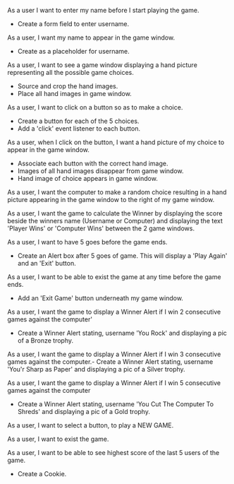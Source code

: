 As a user I want to enter my name before I start playing the game.
- Create a form field to enter username.
    <br/>

As a user, I want my name to appear in the game window.
- Create <span> as a placeholder for username.
     <br/>

As a user, I want to see a game window displaying a hand picture representing all the possible game choices.
- Source and crop the hand images.
- Place all hand images in game window.
        <br/>

As a user, I want to click on a button so as to make a choice.
- Create a button for each of the 5 choices.
- Add a 'click' event listener to each button.
     <br/>

As a user, when I click on the button, I want a hand picture of my choice to appear in the game window.
- Associate each button with the correct hand image.
- Images of all hand images disappear from game window.
- Hand image of choice appears in game window.
        <br/>

As a user, I want the computer to make a random choice resulting in a hand picture appearing in the game window to the right of my game window.
        <br/>
   
As a user, I want the game to calculate the Winner by displaying the score beside the winners name (Username or Computer) and displaying the text 'Player Wins' or 'Computer Wins' between the 2 game windows.
         <br/>

As a user, I want to have 5 goes before the game ends.
- Create an Alert box after 5 goes of game. This will display a 'Play Again' and an 'Exit' button.
         <br/>

As a user, I want to be able to exist the game at any time before the game ends.
- Add an 'Exit Game' button underneath my game window.
        <br/>

As a user, I want the game to display a Winner Alert if I win 2 consecutive games against the computer'
- Create a Winner Alert stating, username 'You Rock' and displaying a pic of a Bronze trophy.
    <br/>

As a user, I want the game to display a Winner Alert if I win 3 consecutive games against the computer.- Create a Winner Alert stating, username 'You'r Sharp as Paper' and displaying a pic of a Silver trophy.
     <br/>

As a user, I want the game to display a Winner Alert if I win 5 consecutive games against the computer
- Create a Winner Alert stating, username 'You Cut The Computer To Shreds' and displaying a pic of a Gold trophy.
     <br/>

As a user, I want to select a button, to play a NEW GAME.
    <br/>

As a user, I want to exist the game.
    <br/>

As a user, I want to be able to see highest score of the last 5 users of the game.
- Create a Cookie.
